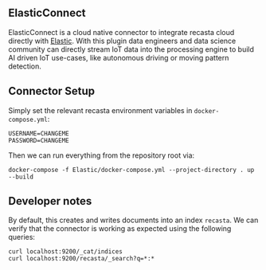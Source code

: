 ## ElasticConnect
ElasticConnect is a cloud native connector to integrate recasta cloud directly with [Elastic](https://elastic.co). With this plugin data engineers and data science community can directly stream IoT data into the processing engine to build AI driven IoT use-cases, like autonomous driving or moving pattern detection.

## Connector Setup

Simply set the relevant recasta environment variables in `docker-compose.yml`:

```
USERNAME=CHANGEME
PASSWORD=CHANGEME
```

Then we can run everything from the repository root via:

```
docker-compose -f Elastic/docker-compose.yml --project-directory . up --build
```

## Developer notes

By default, this creates and writes documents into an index `recasta`. We can verify that the connector is working as expected using the following queries:

```
curl localhost:9200/_cat/indices
curl localhost:9200/recasta/_search?q=*:*
```
